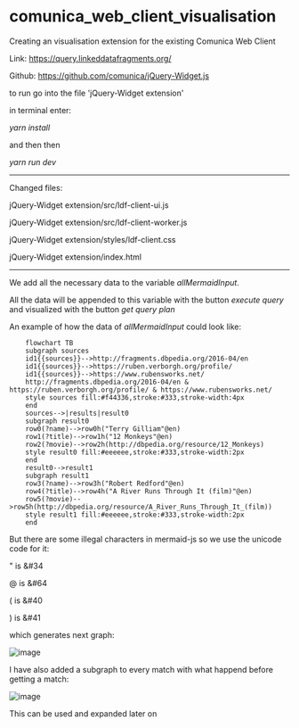 # comunica_web_client_visualisation

Creating an visualisation extension for the existing Comunica Web Client

Link: https://query.linkeddatafragments.org/ 

Github: https://github.com/comunica/jQuery-Widget.js

to run go into the file 'jQuery-Widget extension'

in terminal enter:

*yarn install*

and then then 

*yarn run dev*



- - - - - - - - - - - - - - - - - - - - - - -

Changed files:

jQuery-Widget extension/src/ldf-client-ui.js 

jQuery-Widget extension/src/ldf-client-worker.js

jQuery-Widget extension/styles/ldf-client.css

jQuery-Widget extension/index.html

- - - - - - - - - - - - - - - - - - - - - - -

We add all the necessary data to the variable *allMermaidInput*.

All the data will be appended to this variable with the button *execute query* and visualized with the button *get query plan*

An example of how the data of *allMermaidInput* could look like:

        flowchart TB
        subgraph sources
        id1{{sources}}-->http://fragments.dbpedia.org/2016-04/en
        id1{{sources}}-->https://ruben.verborgh.org/profile/
        id1{{sources}}-->https://www.rubensworks.net/
        http://fragments.dbpedia.org/2016-04/en & https://ruben.verborgh.org/profile/ & https://www.rubensworks.net/
        style sources fill:#f44336,stroke:#333,stroke-width:4px
        end
        sources-->|results|result0
        subgraph result0
        row0(?name)-->row0h("Terry Gilliam"@en)
        row1(?title)-->row1h("12 Monkeys"@en)
        row2(?movie)-->row2h(http://dbpedia.org/resource/12_Monkeys)
        style result0 fill:#eeeeee,stroke:#333,stroke-width:2px
        end
        result0-->result1
        subgraph result1
        row3(?name)-->row3h("Robert Redford"@en)
        row4(?title)-->row4h("A River Runs Through It (film)"@en)
        row5(?movie)-->row5h(http://dbpedia.org/resource/A_River_Runs_Through_It_(film))
        style result1 fill:#eeeeee,stroke:#333,stroke-width:2px
        end

But there are some illegal characters in mermaid-js so we use the unicode code for it:

" is &#34

@ is &#64

( is &#40

) is &#41

which generates next graph:

![image](https://user-images.githubusercontent.com/109519721/204300055-1d46bbc7-95ff-47ac-a4fa-50290e407801.png)

I have also added a subgraph to every match with what happend before getting a match:

![image](https://user-images.githubusercontent.com/109519721/204369260-3559cbc0-f021-406d-a70e-f0c4e5f7efce.png)

This can be used and expanded later on



